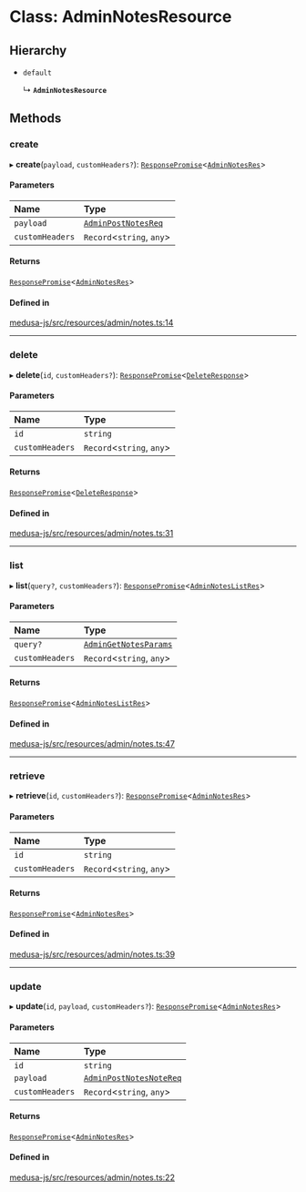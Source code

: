# Class: AdminNotesResource

## Hierarchy

- `default`

  ↳ **`AdminNotesResource`**

## Methods

### create

▸ **create**(`payload`, `customHeaders?`): [`ResponsePromise`](../modules/internal.md#responsepromise)<[`AdminNotesRes`](../modules/internal-11.md#adminnotesres)\>

#### Parameters

| Name | Type |
| :------ | :------ |
| `payload` | [`AdminPostNotesReq`](internal-11.AdminPostNotesReq.md) |
| `customHeaders` | `Record`<`string`, `any`\> |

#### Returns

[`ResponsePromise`](../modules/internal.md#responsepromise)<[`AdminNotesRes`](../modules/internal-11.md#adminnotesres)\>

#### Defined in

[medusa-js/src/resources/admin/notes.ts:14](https://github.com/productinfo/medusa/blob/e4e65812/packages/medusa-js/src/resources/admin/notes.ts#L14)

___

### delete

▸ **delete**(`id`, `customHeaders?`): [`ResponsePromise`](../modules/internal.md#responsepromise)<[`DeleteResponse`](../modules/internal-3.md#deleteresponse)\>

#### Parameters

| Name | Type |
| :------ | :------ |
| `id` | `string` |
| `customHeaders` | `Record`<`string`, `any`\> |

#### Returns

[`ResponsePromise`](../modules/internal.md#responsepromise)<[`DeleteResponse`](../modules/internal-3.md#deleteresponse)\>

#### Defined in

[medusa-js/src/resources/admin/notes.ts:31](https://github.com/productinfo/medusa/blob/e4e65812/packages/medusa-js/src/resources/admin/notes.ts#L31)

___

### list

▸ **list**(`query?`, `customHeaders?`): [`ResponsePromise`](../modules/internal.md#responsepromise)<[`AdminNotesListRes`](../modules/internal-11.md#adminnoteslistres)\>

#### Parameters

| Name | Type |
| :------ | :------ |
| `query?` | [`AdminGetNotesParams`](internal-11.AdminGetNotesParams.md) |
| `customHeaders` | `Record`<`string`, `any`\> |

#### Returns

[`ResponsePromise`](../modules/internal.md#responsepromise)<[`AdminNotesListRes`](../modules/internal-11.md#adminnoteslistres)\>

#### Defined in

[medusa-js/src/resources/admin/notes.ts:47](https://github.com/productinfo/medusa/blob/e4e65812/packages/medusa-js/src/resources/admin/notes.ts#L47)

___

### retrieve

▸ **retrieve**(`id`, `customHeaders?`): [`ResponsePromise`](../modules/internal.md#responsepromise)<[`AdminNotesRes`](../modules/internal-11.md#adminnotesres)\>

#### Parameters

| Name | Type |
| :------ | :------ |
| `id` | `string` |
| `customHeaders` | `Record`<`string`, `any`\> |

#### Returns

[`ResponsePromise`](../modules/internal.md#responsepromise)<[`AdminNotesRes`](../modules/internal-11.md#adminnotesres)\>

#### Defined in

[medusa-js/src/resources/admin/notes.ts:39](https://github.com/productinfo/medusa/blob/e4e65812/packages/medusa-js/src/resources/admin/notes.ts#L39)

___

### update

▸ **update**(`id`, `payload`, `customHeaders?`): [`ResponsePromise`](../modules/internal.md#responsepromise)<[`AdminNotesRes`](../modules/internal-11.md#adminnotesres)\>

#### Parameters

| Name | Type |
| :------ | :------ |
| `id` | `string` |
| `payload` | [`AdminPostNotesNoteReq`](internal-11.AdminPostNotesNoteReq.md) |
| `customHeaders` | `Record`<`string`, `any`\> |

#### Returns

[`ResponsePromise`](../modules/internal.md#responsepromise)<[`AdminNotesRes`](../modules/internal-11.md#adminnotesres)\>

#### Defined in

[medusa-js/src/resources/admin/notes.ts:22](https://github.com/productinfo/medusa/blob/e4e65812/packages/medusa-js/src/resources/admin/notes.ts#L22)
